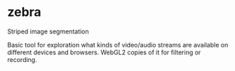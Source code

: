 # zebra

Striped image segmentation

Basic tool for exploration what kinds of video/audio streams are available on different devices and browsers.
WebGL2 copies of it for filtering or recording.
